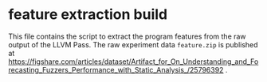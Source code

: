 # feature extraction build
This file contains the script to extract the program features from the raw output of the LLVM Pass.
The raw experiment data `feature.zip` is published at https://figshare.com/articles/dataset/Artifact_for_On_Understanding_and_Forecasting_Fuzzers_Performance_with_Static_Analysis_/25796392 .

